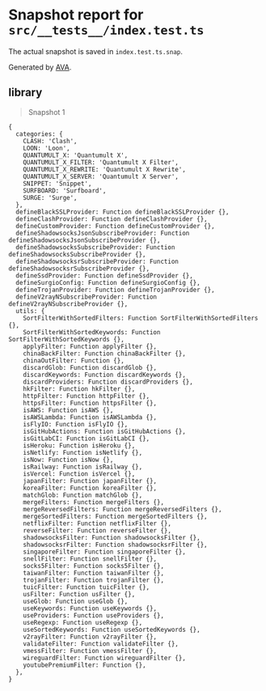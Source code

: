 # Snapshot report for `src/__tests__/index.test.ts`

The actual snapshot is saved in `index.test.ts.snap`.

Generated by [AVA](https://avajs.dev).

## library

> Snapshot 1

    {
      categories: {
        CLASH: 'Clash',
        LOON: 'Loon',
        QUANTUMULT_X: 'Quantumult X',
        QUANTUMULT_X_FILTER: 'Quantumult X Filter',
        QUANTUMULT_X_REWRITE: 'Quantumult X Rewrite',
        QUANTUMULT_X_SERVER: 'Quantumult X Server',
        SNIPPET: 'Snippet',
        SURFBOARD: 'Surfboard',
        SURGE: 'Surge',
      },
      defineBlackSSLProvider: Function defineBlackSSLProvider {},
      defineClashProvider: Function defineClashProvider {},
      defineCustomProvider: Function defineCustomProvider {},
      defineShadowsocksJsonSubscribeProvider: Function defineShadowsocksJsonSubscribeProvider {},
      defineShadowsocksSubscribeProvider: Function defineShadowsocksSubscribeProvider {},
      defineShadowsocksrSubscribeProvider: Function defineShadowsocksrSubscribeProvider {},
      defineSsdProvider: Function defineSsdProvider {},
      defineSurgioConfig: Function defineSurgioConfig {},
      defineTrojanProvider: Function defineTrojanProvider {},
      defineV2rayNSubscribeProvider: Function defineV2rayNSubscribeProvider {},
      utils: {
        SortFilterWithSortedFilters: Function SortFilterWithSortedFilters {},
        SortFilterWithSortedKeywords: Function SortFilterWithSortedKeywords {},
        applyFilter: Function applyFilter {},
        chinaBackFilter: Function chinaBackFilter {},
        chinaOutFilter: Function {},
        discardGlob: Function discardGlob {},
        discardKeywords: Function discardKeywords {},
        discardProviders: Function discardProviders {},
        hkFilter: Function hkFilter {},
        httpFilter: Function httpFilter {},
        httpsFilter: Function httpsFilter {},
        isAWS: Function isAWS {},
        isAWSLambda: Function isAWSLambda {},
        isFlyIO: Function isFlyIO {},
        isGitHubActions: Function isGitHubActions {},
        isGitLabCI: Function isGitLabCI {},
        isHeroku: Function isHeroku {},
        isNetlify: Function isNetlify {},
        isNow: Function isNow {},
        isRailway: Function isRailway {},
        isVercel: Function isVercel {},
        japanFilter: Function japanFilter {},
        koreaFilter: Function koreaFilter {},
        matchGlob: Function matchGlob {},
        mergeFilters: Function mergeFilters {},
        mergeReversedFilters: Function mergeReversedFilters {},
        mergeSortedFilters: Function mergeSortedFilters {},
        netflixFilter: Function netflixFilter {},
        reverseFilter: Function reverseFilter {},
        shadowsocksFilter: Function shadowsocksFilter {},
        shadowsocksrFilter: Function shadowsocksrFilter {},
        singaporeFilter: Function singaporeFilter {},
        snellFilter: Function snellFilter {},
        socks5Filter: Function socks5Filter {},
        taiwanFilter: Function taiwanFilter {},
        trojanFilter: Function trojanFilter {},
        tuicFilter: Function tuicFilter {},
        usFilter: Function usFilter {},
        useGlob: Function useGlob {},
        useKeywords: Function useKeywords {},
        useProviders: Function useProviders {},
        useRegexp: Function useRegexp {},
        useSortedKeywords: Function useSortedKeywords {},
        v2rayFilter: Function v2rayFilter {},
        validateFilter: Function validateFilter {},
        vmessFilter: Function vmessFilter {},
        wireguardFilter: Function wireguardFilter {},
        youtubePremiumFilter: Function {},
      },
    }
